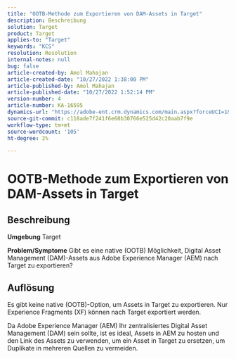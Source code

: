```yaml
---
title: "OOTB-Methode zum Exportieren von DAM-Assets in Target"
description: Beschreibung
solution: Target
product: Target
applies-to: "Target"
keywords: "KCS"
resolution: Resolution
internal-notes: null
bug: false
article-created-by: Amol Mahajan
article-created-date: "10/27/2022 1:38:00 PM"
article-published-by: Amol Mahajan
article-published-date: "10/27/2022 1:52:14 PM"
version-number: 4
article-number: KA-16595
dynamics-url: "https://adobe-ent.crm.dynamics.com/main.aspx?forceUCI=1&pagetype=entityrecord&etn=knowledgearticle&id=86fb7590-fc55-ed11-bba2-6045bd006793"
source-git-commit: c118ade7f241f6e60b30766e525d42c20aab7f9e
workflow-type: tm+mt
source-wordcount: '105'
ht-degree: 2%

---
```


# OOTB-Methode zum Exportieren von DAM-Assets in Target

## Beschreibung

<b>Umgebung</b>
Target


<b>Problem/Symptome</b>
Gibt es eine native (OOTB) Möglichkeit, Digital Asset Management (DAM)-Assets aus Adobe Experience Manager (AEM) nach Target zu exportieren?


## Auflösung


Es gibt keine native (OOTB)-Option, um Assets in Target zu exportieren. Nur Experience Fragments (XF) können nach Target exportiert werden.

Da Adobe Experience Manager (AEM) Ihr zentralisiertes Digital Asset Management (DAM) sein sollte, ist es ideal, Assets in AEM zu hosten und den Link des Assets zu verwenden, um ein Asset in Target zu ersetzen, um Duplikate in mehreren Quellen zu vermeiden.
